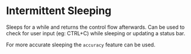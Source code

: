 # Intermittent Sleeping
Sleeps for a while and returns the control flow afterwards. 
Can be used to check for user input (eg: CTRL+C) while sleeping or updating a status bar.

For more accurate sleeping the `accuracy` feature can be used.